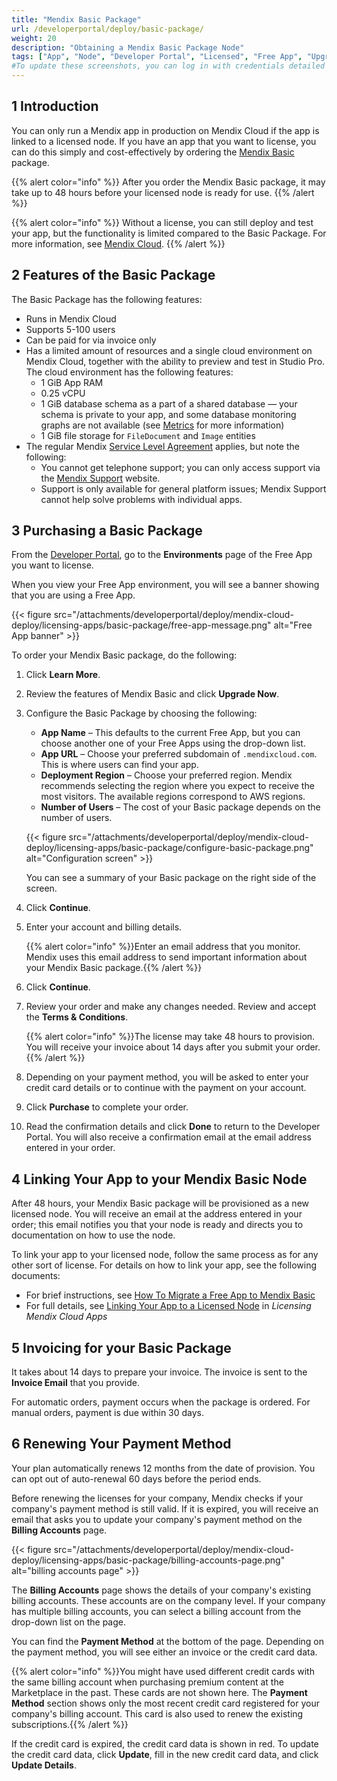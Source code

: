 ```yaml
---
title: "Mendix Basic Package"
url: /developerportal/deploy/basic-package/
weight: 20
description: "Obtaining a Mendix Basic Package Node"
tags: ["App", "Node", "Developer Portal", "Licensed", "Free App", "Upgrade", "Basic Package", "Basic license"]
#To update these screenshots, you can log in with credentials detailed in How to Update Screenshots Using Team Apps.
---
```


## 1 Introduction

You can only run a Mendix app in production on Mendix Cloud if the app is linked to a licensed node. If you have an app that you want to license, you can do this simply and cost-effectively by ordering the [Mendix Basic](https://www.mendix.com/pricing/basic-package/) package.

{{% alert color="info" %}}
After you order the Mendix Basic package, it may take up to 48 hours before your licensed node is ready for use.
{{% /alert %}}

{{% alert color="info" %}}
Without a license, you can still deploy and test your app, but the functionality is limited compared to the Basic Package. For more information, see [Mendix Cloud](/developerportal/deploy/mendix-cloud-deploy/).
{{% /alert %}}

## 2 Features of the Basic Package

The Basic Package has the following features:

* Runs in Mendix Cloud
* Supports 5-100 users
* Can be paid for via invoice only
* Has a limited amount of resources and a single cloud environment on Mendix Cloud, together with the ability to preview and test in Studio Pro. The cloud environment has the following features:
    * 1 GiB App RAM
    * 0.25 vCPU
    * 1 GiB database schema as a part of a shared database — your schema is private to your app, and some database monitoring graphs are not available (see [Metrics](/developerportal/operate/metrics/) for more information)
    * 1 GiB file storage for `FileDocument` and `Image` entities
* The regular Mendix [Service Level Agreement](https://www.mendix.com/wp-content/uploads/Mx_ServiceLevelAgreement_v2018-01.pdf) applies, but note the following:
    * You cannot get telephone support; you can only access support via the [Mendix Support](https://support.mendix.com) website.
    * Support is only available for general platform issues; Mendix Support cannot help solve problems with individual apps.

## 3 Purchasing a Basic Package

From the [Developer Portal](https://sprintr.home.mendix.com/link/myapps), go to the **Environments** page of the Free App you want to license.

When you view your Free App environment, you will see a banner showing that you are using a Free App.

{{< figure src="/attachments/developerportal/deploy/mendix-cloud-deploy/licensing-apps/basic-package/free-app-message.png" alt="Free App banner" >}}

To order your Mendix Basic package, do the following:

1. Click **Learn More**.

2. Review the features of Mendix Basic and click **Upgrade Now**.

3. Configure the Basic Package by choosing the following:

    * **App Name** – This defaults to the current Free App, but you can choose another one of your Free Apps using the drop-down list.
    * **App URL** – Choose your preferred subdomain of `.mendixcloud.com`. This is where users can find your app.
    * **Deployment Region** – Choose your preferred region. Mendix recommends selecting the region where you expect to receive the most visitors. The available regions correspond to AWS regions.
    * **Number of Users** – The cost of your Basic package depends on the number of users.

    {{< figure src="/attachments/developerportal/deploy/mendix-cloud-deploy/licensing-apps/basic-package/configure-basic-package.png" alt="Configuration screen" >}}

    You can see a summary of your Basic package on the right side of the screen.

4. Click **Continue**.

5. Enter your account and billing details.

    {{% alert color="info" %}}Enter an email address that you monitor. Mendix uses this email address to send important information about your Mendix Basic package.{{% /alert %}}

6. Click **Continue**.

7. Review your order and make any changes needed. Review and accept the **Terms & Conditions**.

    {{% alert color="info" %}}The license may take 48 hours to provision. You will receive your invoice about 14 days after you submit your order.{{% /alert %}}

8. Depending on your payment method, you will be asked to enter your credit card details or to continue with the payment on your account. 

9. Click **Purchase** to complete your order.

10. Read the confirmation details and click **Done** to return to the Developer Portal. You will also receive a confirmation email at the email address entered in your order.

## 4 Linking Your App to your Mendix Basic Node

After 48 hours, your Mendix Basic package will be provisioned as a new licensed node. You will receive an email at the address entered in your order; this email notifies you that your node is ready and directs you to documentation on how to use the node.

To link your app to your licensed node, follow the same process as for any other sort of license. For details on how to link your app, see the following documents:

* For brief instructions, see [How To Migrate a Free App to Mendix Basic](/developerportal/deploy/migrate-free-app-to-basic/)
* For full details, see [Linking Your App to a Licensed Node](/developerportal/deploy/licensing-apps/#licensed-node) in *Licensing Mendix Cloud Apps*

## 5 Invoicing for your Basic Package

It takes about 14 days to prepare your invoice. The invoice is sent to the **Invoice Email** that you provide. 

For automatic orders, payment occurs when the package is ordered. For manual orders, payment is due within 30 days.

## 6 Renewing Your Payment Method

Your plan automatically renews 12 months from the date of provision. You can opt out of auto-renewal 60 days before the period ends.

Before renewing the licenses for your company, Mendix checks if your company's payment method is still valid. If it is expired, you will receive an email that asks you to update your company's payment method on the **Billing Accounts** page.

{{< figure src="/attachments/developerportal/deploy/mendix-cloud-deploy/licensing-apps/basic-package/billing-accounts-page.png" alt="billing accounts page" >}}

The **Billing Accounts** page shows the details of your company's existing billing accounts. These accounts are on the company level. If your company has multiple billing accounts, you can select a billing account from the drop-down list on the page.

You can find the **Payment Method** at the bottom of the page. Depending on the payment method, you will see either an invoice or the credit card data.

{{% alert color="info" %}}You might have used different credit cards with the same billing account when purchasing premium content at the Marketplace in the past. These cards are not shown here. The **Payment Method** section shows only the most recent credit card registered for your company's billing account. This card is also used to renew the existing subscriptions.{{% /alert %}}

If the credit card is expired, the credit card data is shown in red. To update the credit card data, click **Update**, fill in the new credit card data, and click **Update Details**.
